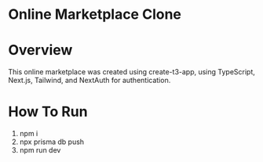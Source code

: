 # Online Marketplace Clone

# Overview

This online marketplace was created using create-t3-app, using TypeScript, Next.js, Tailwind, and NextAuth for authentication. 

# How To Run

1. npm i
2. npx prisma db push
3. npm run dev

